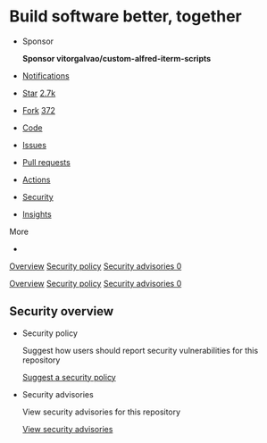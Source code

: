 # Build software better, together

* Sponsor

   **Sponsor vitorgalvao/custom-alfred-iterm-scripts**

*  [Notifications](https://github.com/login?return_to=%2Fvitorgalvao%2Fcustom-alfred-iterm-scripts)
*  [ Star](https://github.com/login?return_to=%2Fvitorgalvao%2Fcustom-alfred-iterm-scripts) [2.7k](vitorgalvao-custom-alfred-iterm-scripts.md)
*  [Fork](https://github.com/login?return_to=%2Fvitorgalvao%2Fcustom-alfred-iterm-scripts) [372](network/vitorgalvao-custom-alfred-iterm-scripts.md)
*  [Code]()
*  [Issues](vitorgalvao-custom-alfred-iterm-scripts-1.md)
*  [Pull requests](vitorgalvao-custom-alfred-iterm-scripts-2.md)
*  [Actions](vitorgalvao-custom-alfred-iterm-scripts-3.md)
*  [Security](build-software-better-together.md)
*  [Insights](vitorgalvao-custom-alfred-iterm-scripts-4.md)

More

* 
 [Overview](build-software-better-together.md) [Security policy](https://github.com/vitorgalvao/custom-alfred-iterm-scripts/security/policy) [Security advisories 0](https://github.com/vitorgalvao/custom-alfred-iterm-scripts/security/advisories)

 [Overview](build-software-better-together.md) [Security policy](https://github.com/vitorgalvao/custom-alfred-iterm-scripts/security/policy) [Security advisories 0](https://github.com/vitorgalvao/custom-alfred-iterm-scripts/security/advisories)

## Security overview

* Security policy

   Suggest how users should report security vulnerabilities for this repository

   [Suggest a security policy](https://github.com/vitorgalvao/custom-alfred-iterm-scripts/security/policy)

* Security advisories

   View security advisories for this repository

  [View security advisories](https://github.com/vitorgalvao/custom-alfred-iterm-scripts/security/advisories)

